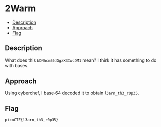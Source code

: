 # 2Warm

- [Description](#description)
- [Approach](#approach)
- [Flag](#flag)

## Description

What does this `bDNhcm5fdGgzX3IwcDM1` mean? I think it has something to do with bases.

## Approach

Using cyberchef, I base-64 decoded it to obtain `l3arn_th3_r0p35`.

## Flag

`picoCTF{l3arn_th3_r0p35}`